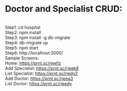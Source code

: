 # Doctor and Specialist CRUD:
<br>Step1: cd hospital
<br>Step2: npm install
<br>Step3: npm install -g db-migrate
<br>Step4: db-migrate up
<br>Step5: npm start
<br>Step6: http://localhost:3000/
<br>Sample Screens: 
<br>Home: https://prnt.sc/rjee1z
<br>Add Specialist: https://prnt.sc/rjeek8
<br>List Specialist: https://prnt.sc/rjedy2
<br>Add Doctor: https://prnt.sc/rjeea3
<br>List Doctor: https://prnt.sc/rjeedy
